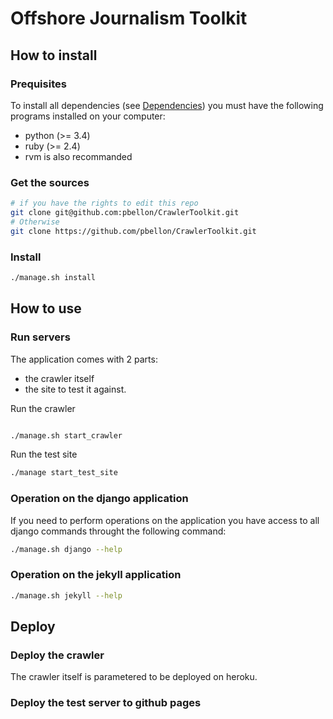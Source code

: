 # Offshore Journalism Toolkit 


## How to install
### Prequisites
To install all dependencies (see [Dependencies]()) you must have the following programs installed on your computer:

- python (>= 3.4)
- ruby (>= 2.4)
- rvm is also recommanded

### Get the sources
```sh
# if you have the rights to edit this repo
git clone git@github.com:pbellon/CrawlerToolkit.git
# Otherwise
git clone https://github.com/pbellon/CrawlerToolkit.git

```

### Install
```sh
./manage.sh install
```

## How to use

### Run servers 
The application comes with 2 parts: 
- the crawler itself
- the site to test it against. 

Run the crawler
```sh

./manage.sh start_crawler
```

Run the test site
```sh
./manage start_test_site
``` 

### Operation on the django application
If you need to perform operations on the application you have access to all django commands throught the following command:
```sh
./manage.sh django --help
```

### Operation on the jekyll application
```sh
./manage.sh jekyll --help
```

## Deploy

### Deploy the crawler
The crawler itself is parametered to be deployed on heroku.


### Deploy the test server to github pages
